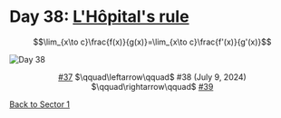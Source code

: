 # Day 38: [L'Hôpital's rule](https://en.wikipedia.org/wiki/L%27H%C3%B4pital%27s_rule)

$$\lim_{x\to c}\frac{f(x)}{g(x)}=\lim_{x\to c}\frac{f'(x)}{g'(x)}$$

<picture><img alt="Day 38" src="0038.png"></picture>

<center><a href="0037.html">#37</a> $\qquad\leftarrow\qquad$ #38 (July 9, 2024) $\qquad\rightarrow\qquad$ <a href="0039.html">#39</a></center>

[Back to Sector 1](../0-63.md)